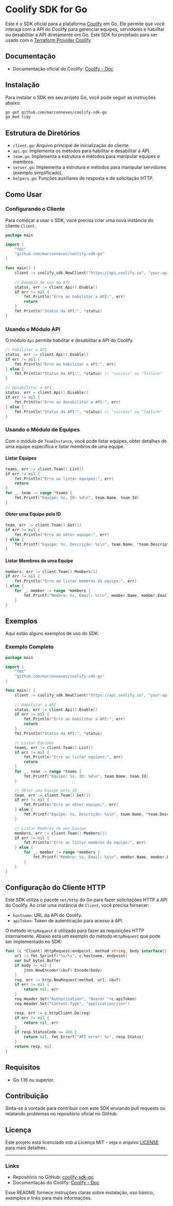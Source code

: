 # Coolify SDK for Go

Este é o SDK oficial para a plataforma [Coolify](https://coolify.io/) em Go. Ele permite que você interaja com a API do Coolify para gerenciar equipes, servidores e habilitar ou desabilitar a API diretamente em Go. Este SDK foi projetado para ser usado com o [Terraform Provider Coolify](https://github.com/marconneves/coolify-sdk-go).

## Documentação

- Documentação oficial do Coolify: [Coolify - Doc](https://coolify.io/docs)

## Instalação

Para instalar o SDK em seu projeto Go, você pode seguir as instruções abaixo:

```bash
go get github.com/marconneves/coolify-sdk-go
go mod tidy
```

## Estrutura de Diretórios

- `client.go`: Arquivo principal de inicialização do cliente.
- `api.go`: Implementa os métodos para habilitar e desabilitar a API.
- `team.go`: Implementa a estrutura e métodos para manipular equipes e membros.
- `server.go`: Implementa a estrutura e métodos para manipular servidores (exemplo simplificado).
- `helpers.go`: Funções auxiliares de resposta e de solicitação HTTP.

## Como Usar

### Configurando o Cliente

Para começar a usar o SDK, você precisa criar uma nova instância do cliente `Client`. 

```go
package main

import (
    "fmt"
    "github.com/marconneves/coolify-sdk-go"
)

func main() {
    client := coolify_sdk.NewClient("https://api.coolify.io", "your-api-token")
    
    // Exemplo de uso do API
    status, err := client.Api().Enable()
    if err != nil {
        fmt.Println("Erro ao habilitar a API:", err)
        return
    }
    fmt.Println("Status da API:", *status)
}
```

### Usando o Módulo API

O módulo `Api` permite habilitar e desabilitar a API do Coolify.

```go
// Habilitar a API
status, err := client.Api().Enable()
if err != nil {
    fmt.Println("Erro ao habilitar a API:", err)
} else {
    fmt.Println("Status da API:", *status) // "success" ou "failure"
}

// Desabilitar a API
status, err = client.Api().Disable()
if err != nil {
    fmt.Println("Erro ao desabilitar a API:", err)
} else {
    fmt.Println("Status da API:", *status) // "success" ou "failure"
}
```

### Usando o Módulo de Equipes

Com o módulo de `TeamInstance`, você pode listar equipes, obter detalhes de uma equipe específica e listar membros de uma equipe.

#### Listar Equipes

```go
teams, err := client.Team().List()
if err != nil {
    fmt.Println("Erro ao listar equipes:", err)
    return
}
for _, team := range *teams {
    fmt.Printf("Equipe: %s, ID: %d\n", team.Name, team.Id)
}
```

#### Obter uma Equipe pelo ID

```go
team, err := client.Team().Get(1)
if err != nil {
    fmt.Println("Erro ao obter equipe:", err)
} else {
    fmt.Printf("Equipe: %s, Descrição: %s\n", team.Name, *team.Description)
}
```

#### Listar Membros de uma Equipe

```go
members, err := client.Team().Members(1)
if err != nil {
    fmt.Println("Erro ao listar membros da equipe:", err)
} else {
    for _, member := range *members {
        fmt.Printf("Membro: %s, Email: %s\n", member.Name, member.Email)
    }
}
```

## Exemplos

Aqui estão alguns exemplos de uso do SDK:

### Exemplo Completo

```go
package main

import (
    "fmt"
    "github.com/marconneves/coolify-sdk-go"
)

func main() {
    client := coolify_sdk.NewClient("https://api.coolify.io", "your-api-token")
    
    // Habilitar a API
    status, err := client.Api().Enable()
    if err != nil {
        fmt.Println("Erro ao habilitar a API:", err)
        return
    }
    fmt.Println("Status da API:", *status)

    // Listar Equipes
    teams, err := client.Team().List()
    if err != nil {
        fmt.Println("Erro ao listar equipes:", err)
        return
    }
    for _, team := range *teams {
        fmt.Printf("Equipe: %s, ID: %d\n", team.Name, team.Id)
    }

    // Obter uma Equipe pelo ID
    team, err := client.Team().Get(1)
    if err != nil {
        fmt.Println("Erro ao obter equipe:", err)
    } else {
        fmt.Printf("Equipe: %s, Descrição: %s\n", team.Name, *team.Description)
    }

    // Listar Membros de uma Equipe
    members, err := client.Team().Members(1)
    if err != nil {
        fmt.Println("Erro ao listar membros da equipe:", err)
    } else {
        for _, member := range *members {
            fmt.Printf("Membro: %s, Email: %s\n", member.Name, member.Email)
        }
    }
}
```

## Configuração do Cliente HTTP

Este SDK utiliza o pacote `net/http` do Go para fazer solicitações HTTP à API do Coolify. Ao criar uma instância de `Client`, você precisa fornecer:

- `hostname`: URL da API do Coolify.
- `apiToken`: Token de autenticação para acesso à API.

O método `HttpRequest` é utilizado para fazer as requisições HTTP internamente. Abaixo está um exemplo do método `HttpRequest` que pode ser implementado no SDK:

```go
func (c *Client) HttpRequest(endpoint, method string, body interface{}) (*http.Response, error) {
    url := fmt.Sprintf("%s/%s", c.hostname, endpoint)
    var buf bytes.Buffer
    if body != nil {
        json.NewEncoder(&buf).Encode(body)
    }
    req, err := http.NewRequest(method, url, &buf)
    if err != nil {
        return nil, err
    }
    req.Header.Set("Authorization", "Bearer "+c.apiToken)
    req.Header.Set("Content-Type", "application/json")

    resp, err := c.httpClient.Do(req)
    if err != nil {
        return nil, err
    }
    if resp.StatusCode >= 400 {
        return nil, fmt.Errorf("API error: %s", resp.Status)
    }
    return resp, nil
}
```

## Requisitos

- Go 1.16 ou superior.

## Contribuição

Sinta-se à vontade para contribuir com este SDK enviando pull requests ou relatando problemas no repositório oficial no GitHub.

## Licença

Este projeto está licenciado sob a Licença MIT - veja o arquivo [LICENSE](LICENSE) para mais detalhes.

---

### Links

- Repositório no GitHub: [coolify-sdk-go](https://github.com/marconneves/coolify-sdk-go)
- Documentação do Coolify: [Coolify - Doc](https://coolify.io/docs)

Esse README fornece instruções claras sobre instalação, uso básico, exemplos e links para mais informações.